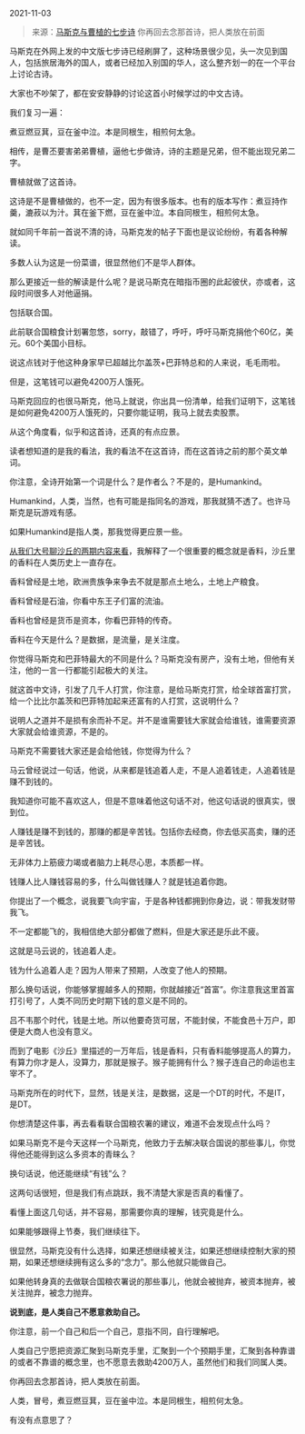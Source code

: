 2021-11-03

> 来源：[马斯克与曹植的七步诗](http://mp.weixin.qq.com/s?__biz=MzU3NDc5Nzc0NQ==&mid=2247509008&idx=2&sn=68c12f0e75a934be6251256ba455d92d&chksm=fd2e06ceca598fd8ede86aac5b587dc57c963e5d280482e95669f94e942286fd78aa09d31966&scene=27#wechat_redirect)
> 你再回去念那首诗，把人类放在前面

马斯克在外网上发的中文版七步诗已经刷屏了，这种场景很少见，头一次见到国人，包括旅居海外的国人，或者已经加入别国的华人，这么整齐划一的在一个平台上讨论古诗。  

  

大家也不吵架了，都在安安静静的讨论这首小时候学过的中文古诗。

  

我们复习一遍：  

  

煮豆燃豆萁，豆在釜中泣。本是同根生，相煎何太急。

  

相传，是曹丕要害弟弟曹植，逼他七步做诗，诗的主题是兄弟，但不能出现兄弟二字。  

  

曹植就做了这首诗。

  

这诗是不是曹植做的，也不一定，因为有很多版本。也有的版本写作：煮豆持作羹，漉菽以为汁。萁在釜下燃，豆在釜中泣。本自同根生，相煎何太急。

  

就如同千年前一首说不清的诗，马斯克发的帖子下面也是议论纷纷，有着各种解读。

  

多数人认为这是一份菜谱，很显然他们不是华人群体。

  

那么更接近一些的解读是什么呢？是说马斯克在暗指币圈的此起彼伏，亦或者，这段时间很多人对他逼捐。  

  

包括联合国。

  

此前联合国粮食计划署忽悠，sorry，敲错了，呼吁，呼吁马斯克捐他个60亿，美元。60个美国小目标。

  

说这点钱对于他这种身家早已超越比尔盖茨+巴菲特总和的人来说，毛毛雨啦。

  

但是，这笔钱可以避免4200万人饿死。

  

马斯克回应的也很马斯克，他马上就说，你出具一份清单，给我们证明下，这笔钱是如何避免4200万人饿死的，只要你能证明，我马上就去卖股票。

  

从这个角度看，似乎和这首诗，还真的有点应景。  

  

读者想知道的是我的看法，我的看法不在这首诗，而在这首诗之前的那个英文单词。  

  

你注意，全诗开始第一个词是什么？是作者么？不是的，是Humankind。

  

Humankind，人类，当然，也有可能是指同名的游戏，那我就猜不透了。也许马斯克是玩游戏有感。

  

如果Humankind是指人类，那我觉得更应景一些。

  

[从我们大号聊沙丘的两期内容来看](http://mp.weixin.qq.com/s?__biz=MzU0MjYwNDU2Mw==&mid=2247502049&idx=1&sn=dbc4afccc4cce1b7fc28b2000729c102&chksm=fb1aa49dcc6d2d8b94df104fe50cf23c9c5bfa7c76564255288b1bd647d3a40498b7cc835359&scene=21#wechat_redirect)，我解释了一个很重要的概念就是香料，沙丘里的香料在人类历史上一直存在。

  

香料曾经是土地，欧洲贵族争来争去不就是那点土地么，土地上产粮食。

  

香料曾经是石油，你看中东王子们富的流油。  

  

香料也曾经是货币是资本，你看巴菲特的传奇。  

  

香料在今天是什么？是数据，是流量，是关注度。

  

你觉得马斯克和巴菲特最大的不同是什么？马斯克没有房产，没有土地，但他有关注，他的一言一行都能引起极大的关注。  

  

就这首中文诗，引发了几千人打赏，你注意，是给马斯克打赏，给全球首富打赏，给一个比比尔盖茨和巴菲特加起来还富有的人打赏，这说明什么？

  

说明人之道并不是损有余而补不足。并不是谁需要钱大家就会给谁钱，谁需要资源大家就会给谁资源，不是的。  

  

马斯克不需要钱大家还是会给他钱，你觉得为什么？  

  

马云曾经说过一句话，他说，从来都是钱追着人走，不是人追着钱走，人追着钱是赚不到钱的。  

  

我知道你可能不喜欢这人，但是不意味着他这句话不对，他这句话说的很真实，很到位。  

  

人赚钱是赚不到钱的，那赚的都是辛苦钱。包括你去经商，你去低买高卖，赚的还是辛苦钱。  

  

无非体力上筋疲力竭或者脑力上耗尽心思，本质都一样。  

  

钱赚人比人赚钱容易的多，什么叫做钱赚人？就是钱追着你跑。  

  

你提出了一个概念，说我要飞向宇宙，于是各种钱都拥到你身边，说：带我发财带我飞。  

  

不一定都能飞的，我相信绝大部分都做了燃料，但是大家还是乐此不疲。  

  

这就是马云说的，钱追着人走。  

  

钱为什么追着人走？因为人带来了预期，人改变了他人的预期。  

  

那么换句话说，你能够掌握越多人的预期，你就越接近“首富”。你注意我这里首富打引号了，人类不同历史时期下钱的意义是不同的。  

  

吕不韦那个时代，钱是土地。所以他要奇货可居，不能封侯，不能食邑十万户，即便是大商人也没有意义。

  

而到了电影《沙丘》里描述的一万年后，钱是香料，只有香料能够提高人的算力，有算力你才是人，没算力，那就是猴子。猴子能拥有什么？猴子连自己的命运也主宰不了。

  

马斯克所在的时代下，显然，钱是关注，是数据，这是一个DT的时代，不是IT，是DT。  

  

你想清楚这件事，再去看看联合国粮农署的建议，难道不会发现点什么吗？  

  

如果马斯克不是今天这样一个马斯克，他致力于去解决联合国说的那些事儿，你觉得他还能得到这么多资本的青睐么？  

  

换句话说，他还能继续“有钱”么？  

  

这两句话很短，但是我们有点跳跃，我不清楚大家是否真的看懂了。

  

看懂上面这几句话，并不容易，那需要你真的理解，钱究竟是什么。  

  

如果能够跟得上节奏，我们继续往下。  

  

很显然，马斯克没有什么选择，如果还想继续被关注，如果还想继续控制大家的预期，如果还想继续拥有这么多的“念力”。那么他就只能做自己。

  

如果他转身真的去做联合国粮农署说的那些事儿，他就会被抛弃，被资本抛弃，被关注抛弃，被念力抛弃。  

  

 **说到底，是人类自己不愿意救助自己。**

  

你注意，前一个自己和后一个自己，意指不同，自行理解吧。  

  

人类自己宁愿把资源汇聚到马斯克手里，汇聚到一个个预期手里，汇聚到各种靠谱的或者不靠谱的概念里，也不愿意去救助4200万人，虽然他们和我们同属人类。  

  

你再回去念那首诗，把人类放在前面。  

  

人类，冒号，煮豆燃豆萁，豆在釜中泣。本是同根生，相煎何太急。

  

有没有点意思了？

